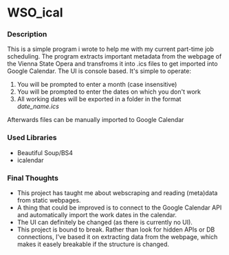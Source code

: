 # WSO_ical

### Description
This is a simple program i wrote to help me with my current part-time job scheduling.
The program extracts important metadata from the webpage of the Vienna State Opera and transfroms it into .ics files to get imported into Google Calendar.
The UI is console based.
It's simple to operate:
1) You will be prompted to enter a month (case insensitive)
2) You will be prompted to enter the dates on which you don't work
3) All working dates will be exported in a folder in the format *date_name.ics*

Afterwards files can be manually imported to Google Calendar

### Used Libraries
- Beautiful Soup/BS4
- icalendar

### Final Thoughts
- This project has taught me about webscraping and reading (meta)data from static webpages.
- A thing that could be improved is to connect to the Google Calendar API and automatically import the work dates in the calendar.
- The UI can definitely be changed (as there is currently no UI).
- This project is bound to break. Rather than look for hidden APIs or DB connections, I've based it on extracting data from the webpage, which makes it easely breakable if the structure is changed. 
